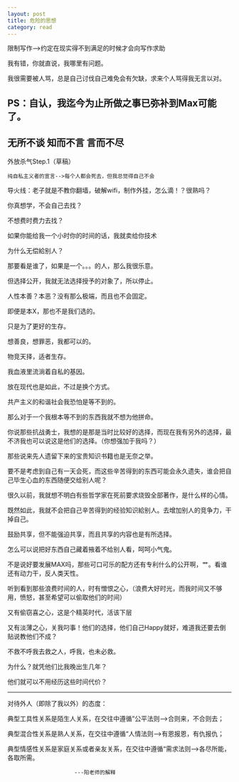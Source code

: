 ```yaml
---
layout: post
title: 危险的思想
category: read
---
```

限制写作-->约定在现实得不到满足的时候才会向写作求助

我有错，你就直说，我哪里有问题。

我很需要被人骂，总是自己讨伐自己难免会有欠缺，求来个人骂得我无言以对。

PS：自认，我迄今为止所做之事已弥补到Max可能了。
---
无所不谈 知而不言 言而不尽
---
外放杀气Step.1（草稿）

`纯自私主义者的宣言-->每个人都会死去，但我总觉得自己不会`

导火线：老子就是不教你翻墙，破解wifi，制作外挂，怎么滴！？很熟吗？

你真想学，不会自己去找？

不想费时费力去找？

如果你能给我一个小时你的时间的话，我就卖给你技术

为什么无偿給别人？

那要看是谁了，如果是一个。。。的人，那么我很乐意。

但选择公开，我就无法选择授予的对象了，所以停止。

人性本善？本恶？没有那么极端，而且也不会固定。

即便是本X，那也不是我们选的。

只是为了更好的生存。

想善良，想罪恶，我都可以的。

物竞天择，适者生存。

我血液里流淌着自私的基因。

放在现代也是如此，不过是换个方式。

共产主义的和谐社会我恐怕是等不到的。

那么对于一个我根本等不到的东西我就不想为他拼命。

你说那些抗战勇士，我想的是那是当时比较好的选择，而现在我有另外的选择，最不济我也可以说这是他们的选择。（你想强加于我吗？）

那些说来先人遗留下来的宝贵知识书籍也是无奈之举。

要不是考虑到自己有一天会死，而这些辛苦得到的东西可能会永久遗失，谁会把自己毕生心血的东西随便交给别人呢？

很久以前，我就想不明白有些哲学家在死前要求烧毁全部著作，是什么样的心情。

既然如此，我就不会把自己辛苦得到的经验知识給别人。去增加别人的竞争力，干掉自己。

鼓励共享，但不能强迫共享，而且共享的内容也是有所选择。

怎么可以说把好东西自己藏着掖着不给别人看，呵呵小气鬼。

不是说好要发展MAX吗，那些可口可乐的配方还有专利什么的公开啊，艹。看谁还有动力干，反人类天性。

听到看到那些浪费时间的人，时有憎恨之心，（浪费大好时光，而我时间又不够用，愤怒，甚至希望可以偷取他们的时间）

又有偷窃喜之心，这是个精英时代，活该下层

又有淡薄之心，关我叼事！他们的选择，他们自己Happy就好，难道我还要去倒贴说教他们不成？

不救不呼我去救之人，呼我，也未必救。

为什么？就凭他们比我晚出生几年？

他们就可以不用经历这些时间代价？

---
对待外人（即除了我以外）的态度：

典型工具性关系是陌生人关系，在交往中遵循”公平法则-->合则来，不合则去；

典型混合性关系是熟人关系，在交往中遵循“人情法则-->有恩报恩，有仇报仇；

典型情感性关系是家庭关系或者亲友关系，在交往中遵循“需求法则-->各尽所能，各取所需。

                         ---阳老师的解释

